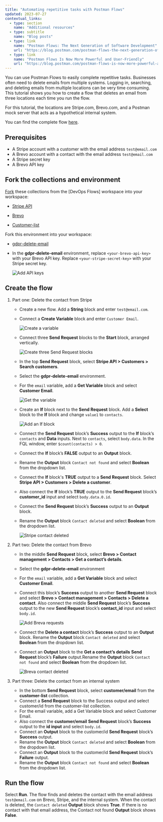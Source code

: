 ```yaml
---
title: "Automating repetitive tasks with Postman Flows"
updated: 2023-07-27
contextual_links:
  - type: section
    name: "Additional resources"
  - type: subtitle
    name: "Blog posts"
  - type: link
    name: "Postman Flows: The Next Generation of Software Development"
    url: "https://blog.postman.com/postman-flows-the-next-generation-of-software-development/"
  - type: link
    name: "Postman Flows Is Now More Powerful and User-Friendly"
    url: "https://blog.postman.com/postman-flows-is-now-more-powerful-and-user-friendly/"
---
```


You can use Postman Flows to easily complete repetitive tasks. Businesses often need to delete emails from multiple systems. Logging in, searching, and deleting emails from multiple locations can be very time consuming. This tutorial shows you how to create a flow that deletes an email from three locations each time you run the flow.

For this tutorial, the locations are Stripe.com, Brevo.com, and a Postman mock server that acts as a hypothetical internal system.

You can find the complete flow [here](https://www.postman.com/postman/workspace/devops-flows/flow/6417a7608c4c54003a4ad899).

## Prerequisites

* A Stripe account with a customer with the email address `test@email.com`
* A Brevo account with a contact with the email address `test@email.com`
* A Stripe secret key
* A Brevo API key

## Fork the collections and environment

[Fork](/docs/collaborating-in-postman/using-version-control/forking-entities/) these collections from the [DevOps Flows] workspace into your workspace:

* [Stripe API](https://www.postman.com/postman/workspace/devops-flows/collection/23919558-28c83ecb-a721-46ae-af8f-a69cddd5007b?action=share&creator=21580188)

* [Brevo](https://www.postman.com/postman/workspace/devops-flows/collection/23919558-15fcd5b7-53b7-4979-81fa-a95fc3605a2f?action=share&creator=21580188)

* [Customer-list](https://www.postman.com/postman/workspace/devops-flows/collection/23919558-e6b506da-a612-4601-8a55-d3f4a4d37a31?action=share&creator=21580188)

Fork this environment into your workspace:

* [gdpr-delete-email](https://www.postman.com/postman/workspace/devops-flows/environment/21580188-d7306a24-e742-42e2-8bfd-d122bd1e52ca)

* In the **gdpr-delete-email** environment, replace `<your-brevo-api-key>` with your Brevo API key. Replace `<your-stripe-secret-key>` with your Stripe secret key.

    ![Add API keys](https://assets.postman.com/postman-docs/v10/flows-tut-rep-update-env-v10.jpg)

## Create the flow

1. Part one: Delete the contact from Stripe

    * Create a new flow. Add a **String** block and enter `test@email.com`.

    * Connect a **Create Variable** block and enter `Customer Email`.

        ![Create a variable](https://assets.postman.com/postman-docs/v10/flows-tut-rep-create-variable-v10.gif)

    * Connect three **Send Request** blocks to the **Start** block, arranged vertically.

        ![Create three Send Request blocks](https://assets.postman.com/postman-docs/v10/flows-tut-rep-3send-requests-v10.jpg)

    * In the top **Send Request** block, select **Stripe API > Customers > Search customers**.
    * Select the **gdpr-delete-email** environment.
    * For the `email` variable, add a **Get Variable** block and select **Customer Email**.

        ![Get the variable](https://assets.postman.com/postman-docs/v10/flows-tut-rep-get-variable-v10.gif)

    * Create an **If** block next to the **Send Request** block. Add a **Select** block to the **If** block and change `value1` to `contacts`.

        ![Add an If block](https://assets.postman.com/postman-docs/v10/flows-tut-rep-if-block-v10-2.gif)

    * Connect the **Send Request** block’s **Success** output to the **If** block’s `contacts` and **Data** inputs. Next to `contacts`, select `body.data`. In the FQL window, enter `$count(contacts) > 0`.
    * Connect the **If** block’s **FALSE** output to an **Output** block.
    * Rename the **Output** block `Contact not found` and select **Boolean** from the dropdown list.
    * Connect the **If** block's **TRUE** output to a **Send Request** block. Select **Stripe API > Customers > Delete a customer**.
    * Also connect the **If** block’s **TRUE** output to the **Send Request** block’s **customer_id** input and select `body.data.0.id`.
    * Connect the **Send Request** block’s **Success** output to an **Output** block.
    * Rename the **Output** block `Contact deleted` and select **Boolean** from the dropdown list.

        ![Stripe contact deleted](https://assets.postman.com/postman-docs/v10/flows-tut-rep-stripe-deleted-v10.jpg)

1. Part two: Delete the contact from Brevo

    * In the middle **Send Request** block, select **Brevo > Contact management > Contacts > Get a contact’s details**.
    * Select the **gdpr-delete-email** environment
    * For the `email` variable, add a **Get Variable** block and select **Customer Email**.
    * Connect this block’s **Success** output to another **Send Request** block and select **Brevo > Contact management > Contacts > Delete a contact**. Also connect the middle **Send Request** block’s **Success** output to the new **Send Request** block’s **contact_id** input and select `body.id`.

        ![Add Breva requests](https://assets.postman.com/postman-docs/v10/flows-tut-rep-brevo-requests-v10.jpg)

    * Connect the **Delete a contact** block’s **Success** output to an **Output** block. Rename the **Output** block `Contact deleted` and select **Boolean** from the dropdown list.
    * Connect an **Output** block to the **Get a contact’s details** **Send Request** block’s **Failure** output.Rename the **Output** block `Contact not found` and select **Boolean** from the dropdown list.

        ![Breva contact deleted](https://assets.postman.com/postman-docs/v10/flows-tut-rep-brevo-deleted-v10.jpg)

1. Part three: Delete the contact from an internal system

    * In the bottom **Send Request** block, select **customer/email** from the **customer-list** collection.
    * Connect a **Send Request** block to the Success output and select customer/id from the customer-list collection.
    * For the email variable, add a Get Variable block and select Customer Email.
    * Also connect the **customer/email** **Send Request** block’s **Success** output to the **id input** and select `body.id`.
    * Connect an **Output** block to the customer/id **Send Request** block’s **Success** output.
    * Rename the **Output** block `Contact deleted` and select **Boolean** from the dropdown list.
    * Connect an **Output** block to the customer/id **Send Request** block’s **Failure** output.
    * Rename the **Output** block `Contact not found` and select **Boolean** from the dropdown list.

## Run the flow

Select **Run**. The flow finds and deletes the contact with the email address `test@email.com` on Brevo, Stripe, and the internal system. When the contact is deleted, the `Contact deleted` **Output** block shows **True**. If there is no contact with that email address, the Contact not found **Output** block shows **False**.
